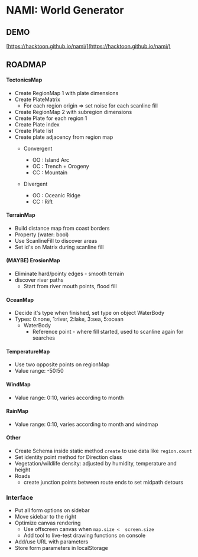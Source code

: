 # NAMI: World Generator


## DEMO

[https://hacktoon.github.io/nami/](https://hacktoon.github.io/nami/)


## ROADMAP

#### TectonicsMap
- Create RegionMap 1 with plate dimensions
- Create PlateMatrix
  - For each region origin => set noise for each scanline fill
- Create RegionMap 2 with subregion dimensions
- Create Plate for each region 1
- Create Plate index
- Create Plate list
- Create plate adjacency from region map
  - Convergent
    - OO : Island Arc
    - OC : Trench + Orogeny
    - CC : Mountain

  - Divergent
    - OO : Oceanic Ridge
    - CC : Rift

#### TerrainMap
- Build distance map from coast borders
- Property (water: bool)
- Use ScanlineFill to discover areas
- Set id's on Matrix during scanline fill

#### (MAYBE) ErosionMap
- Eliminate hard/pointy edges - smooth terrain
- discover river paths
  - Start from river mouth points, flood fill

#### OceanMap
- Decide it's type when finished, set type on object WaterBody
- Types: 0:none, 1:river, 2:lake, 3:sea, 5:ocean
  - WaterBody
    - Reference point - where fill started, used to scanline again for searches

#### TemperatureMap
- Use two opposite points on regionMap
- Value range: -50:50

#### WindMap
- Value range: 0:10, varies according to month

#### RainMap
- Value range: 0:10, varies according to month and windmap

#### Other
- Create Schema inside static method `create` to use data like `region.count`
- Set identity point method for Direction class
- Vegetation/wildlife density: adjusted by humidity, temperature and height
- Roads
  - create junction points between route ends to set midpath detours

### Interface
- Put all form options on sidebar
- Move sidebar to the right
- Optimize canvas rendering
  - Use offscreen canvas when `map.size <  screen.size`
  - Add tool to live-test drawing functions on console
- Add/use URL with parameters
- Store form parameters in localStorage